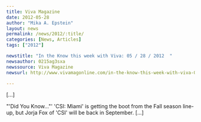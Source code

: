 ```yaml
---
title: Viva Magazine
date: 2012-05-28
author: "Mika A. Epstein"
layout: news
permalink: /news/2012/:title/
categories: [News, Articles]
tags: ["2012"]

newstitle: "In the Know this week with Viva: 05 / 28 / 2012  "
newsauthor: 0215ag3sxa  
newssource: Viva Magazine  
newsurl: http://www.vivamagonline.com/in-the-know-this-week-with-viva-05-28-2012/  

---
```


[...]

"'Did You Know..."' 'CSI: Miami' is getting the boot from the Fall season line-up, but Jorja Fox of 'CSI' will be back in September. [...]  
